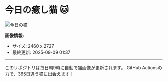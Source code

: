 # 今日の癒し猫 🐱

![今日の猫](https://cdn2.thecatapi.com/images/6v7.jpg)

**画像情報:**
- サイズ: 2460 x 2727
- 最終更新: 2025-09-09 01:37

---

このリポジトリは毎日朝9時に自動で猫画像が更新されます。
GitHub Actionsの力で、365日違う猫に出会えます！
